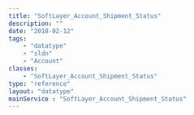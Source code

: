 ```yaml
---
title: "SoftLayer_Account_Shipment_Status"
description: ""
date: "2018-02-12"
tags:
    - "datatype"
    - "sldn"
    - "Account"
classes:
    - "SoftLayer_Account_Shipment_Status"
type: "reference"
layout: "datatype"
mainService : "SoftLayer_Account_Shipment_Status"
---
```

